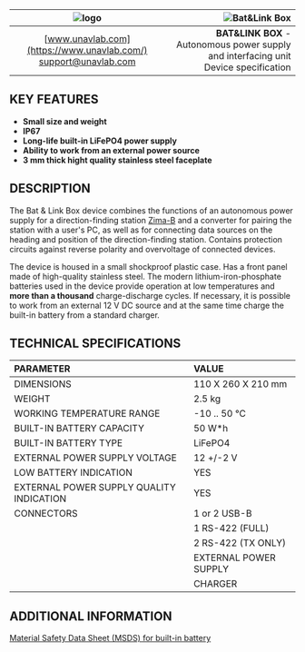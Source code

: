 | ![logo](https://ucnl.github.io/documentation/sm_logo.png) | ![Bat&Link Box](https://ucnl.github.io/documentation/batnlinkbox.png) |
| :---: | ---: |
| [www.unavlab.com](https://www.unavlab.com/) <br/> [support@unavlab.com](mailto:support@unavlab.com) | **BAT&LINK BOX** - Autonomous power supply and interfacing unit <br/> Device specification |

## KEY FEATURES

* **Small size and weight**
* **IP67**
* **Long-life built-in LiFePO4 power supply**
* **Ability to work from an external power source**
* **3 mm thick hight quality stainless steel faceplate**


## DESCRIPTION

The Bat & Link Box device combines the functions of an autonomous power supply for a direction-finding station [Zima-B](Zima_B_Specification_en.md) and a converter for pairing the station with a user's PC, as well as for connecting data sources on the heading and position of the direction-finding station. Contains protection circuits against reverse polarity and overvoltage of connected devices.

The device is housed in a small shockproof plastic case. Has a front panel made of high-quality stainless steel. The modern lithium-iron-phosphate batteries used in the device provide operation at low temperatures and **more than a thousand** charge-discharge cycles. If necessary, it is possible to work from an external 12 V DC source and at the same time charge the built-in battery from a standard charger.

<div style="page-break-after: always;"></div>

## TECHNICAL SPECIFICATIONS

| PARAMETER | VALUE |
| :--- | :--- |
| DIMENSIONS | 110 X 260 X 210 mm |
| WEIGHT | 2.5 kg |
| WORKING TEMPERATURE RANGE | -10 .. 50 °С |
| BUILT-IN BATTERY CAPACITY | 50 W\*h |
| BUILT-IN BATTERY TYPE | LiFePO4 |
| EXTERNAL POWER SUPPLY VOLTAGE | 12 +/-2 V |
| LOW BATTERY INDICATION | YES |
| EXTERNAL POWER SUPPLY QUALITY INDICATION | YES |
| CONNECTORS | 1 or 2 USB-B |
| | 1 RS-422 (FULL) |
| | 2 RS-422 (TX ONLY) |
| | EXTERNAL POWER SUPPLY |
| | CHARGER |

## ADDITIONAL INFORMATION

[Material Safety Data Sheet (MSDS) for built-in battery](\documentation\MSDS_BATLINK_LiFePO4_en.pdf)  
